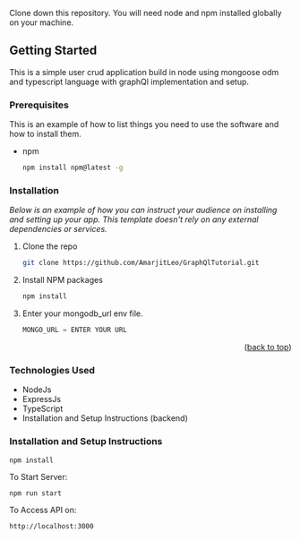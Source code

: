 Clone down this repository. You will need node and npm installed globally on your machine.

## Getting Started

This is a simple user crud application build in node using mongoose odm and typescript language with graphQl implementation and setup.

### Prerequisites

This is an example of how to list things you need to use the software and how to install them.
* npm
  ```sh
  npm install npm@latest -g
  ```

### Installation

_Below is an example of how you can instruct your audience on installing and setting up your app. This template doesn't rely on any external dependencies or services._

1. Clone the repo
   ```sh
   git clone https://github.com/AmarjitLeo/GraphQlTutorial.git
   ```
2. Install NPM packages
   ```sh
   npm install
   ```
3. Enter your mongodb_url env file.
   ```js
   MONGO_URL = ENTER YOUR URL
   ```

<p align="right">(<a href="#readme-top">back to top</a>)</p>

### Technologies Used

- NodeJs
- ExpressJs
- TypeScript
- Installation and Setup Instructions (backend)

### Installation and Setup Instructions

`npm install`

To Start Server:

`npm run start`

To Access API on:

`http://localhost:3000`
